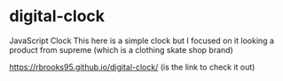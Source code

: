 # digital-clock
JavaScript Clock
This here is a simple clock but I focused on it looking a product from supreme (which is a clothing skate shop brand)

https://rbrooks95.github.io/digital-clock/ (is the link to check it out)
